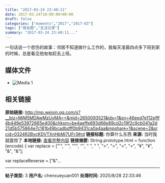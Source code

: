 ```yaml
---
title: "2017-03-24 23:40:11"
date: 2017-03-24T10:00:00+08:00
draft: false
categories: ["moments","2017","2017-03"]
tags: ["朋友圈","生活记录"]
summary: "2017-03-24 23:40:11..."
---
```


一句话说一个悲伤的故事：邻居不知道做什么工作的，我每天凌晨四点多下班到家的时候，总是看见他匆匆赶去上班。

## 媒体文件

- ![Media 1](/Moments/photos/2017-03-24/201703242340110.jpg)

## 相关链接

**原始链接:** http://mp.weixin.qq.com/s?__biz=MjM5MDAwMzUyMA==&mid=2650093521&idx=1&sn=46eed7e112efff4b449e53972865e400&chksm=be4aeffe893d66e89cd2c19f2c9cb041a2d21d5b575864e7c181b49bcadbdff0b9431ca0a4aa&mpshare=1&scene=2&srcid=0324R2BycKDVTXnHbMj7UFr3#rd
**链接标题:** 你算什么东西
**来源:** 当时我就震惊了
**本地链接:** [查看完整内容](/link_content/2017/03/2017-03-24/link_content/)
**链接摘要:** String.prototype.html = function (encode) {
  var replace = ["&#39;", "'", "&quot;", '"', "&nbsp;", " ", "&gt;", ">", "&lt;", "<", "&yen;", "¥", "&amp;", "&"];
 
 
 
 
 
  
  var replaceReverse = ["&"...

---

**帖子类型:** 3
**用户名:** chenxueyuan001
**处理时间:** 2025/8/28 22:33:46